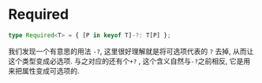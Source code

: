 # Required

```typescript
type Required<T> = { [P in keyof T]-?: T[P] };
```

我们发现一个有意思的用法 `-?`, 这里很好理解就是将可选项代表的 `?` 去掉, 从而让这个类型变成必选项. 与之对应的还有个`+?` , 这个含义自然与`-?`之前相反, 它是用来把属性变成可选项的.
